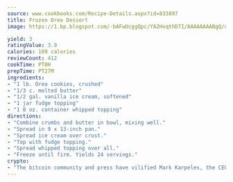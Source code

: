 ```yaml
---
source: www.cookbooks.com/Recipe-Details.aspx?id=833897
title: Frozen Oreo Dessert
image: https://1.bp.blogspot.com/-bAFwUcggQpc/YA2HvqthD7I/AAAAAAAABgQ/dGGityjUeSk5WIgvhJroHVt7XYoXF2qygCLcBGAsYHQ/s320/10.png

yield: 3
ratingValue: 3.9
calories: 189 calories
reviewCount: 412
cookTime: PT0H
prepTime: PT27M
ingredients:
- "1 lb. Oreo cookies, crushed"
- "1/3 c. melted butter"
- "1/2 gal. vanilla ice cream, softened"
- "1 jar fudge topping"
- "1 8 oz. container whipped topping"
directions:
- "Combine crumbs and butter in bowl, mixing well."
- "Spread in 9 x 13-inch pan."
- "Spread ice cream over crust."
- "Top with fudge topping."
- "Spread whipped topping over all."
- "Freeze until firm. Yields 24 servings."
crypto:
- "The bitcoin community and press have vilified Mark Karpeles, the CEO of Mt. Gox, as a clown and a con man."
---
```

